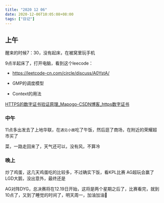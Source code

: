 ```yaml
---
title: "2020 12 06"
date: 2020-12-06T10:05:08+08:00
tags: ["日记"]
---
```


## 上午

醒来的时候7：30，没有起床，在被窝里玩手机

9点半起床了，打开电脑，看到这个leecode：

- https://leetcode-cn.com/circle/discuss/A0YstA/

- GMP的调度模型
- Context的用法

[HTTPS的数字证书验证原理_Mapogo-CSDN博客_https数字证书](https://blog.csdn.net/liuxingrong666/article/details/83869161)

### 中午

11点多出发去了上地华联，在`遇见小面`吃了午饭，然后逛了商场，在附近的荣耀超市买了

菜，一路走回来了，天气还可以，没有风，不算冷

### 晚上

炒了鸡蛋，这几天鸡蛋吃的比较多，不过确实下饭，看KPL比赛 AG超玩会赢了LGD大鹅，没出意外，最终还是

AG对阵DYG，总决赛将在12.19日开始，这将是两个星期之后了，比赛看完，就到10点了，又到了睡觉的时间了，明天周一，加油加油💪

